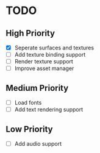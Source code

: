 # TODO

## High Priority
- [x] Seperate surfaces and textures
- [ ] Add texture binding support
- [ ] Render texture support
- [ ] Improve asset manager

## Medium Priority
- [ ] Load fonts
- [ ] Add text rendering support

## Low Priority
- [ ] Add audio support
